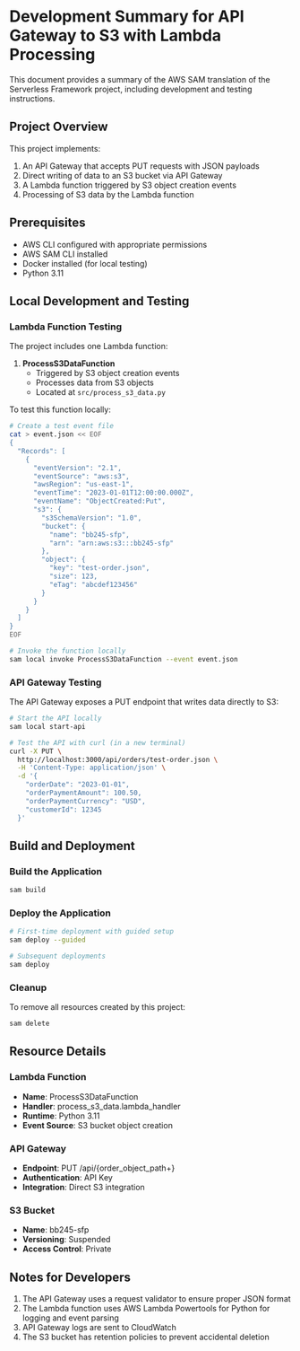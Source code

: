 # Development Summary for API Gateway to S3 with Lambda Processing

This document provides a summary of the AWS SAM translation of the Serverless Framework project, including development and testing instructions.

## Project Overview

This project implements:
1. An API Gateway that accepts PUT requests with JSON payloads
2. Direct writing of data to an S3 bucket via API Gateway
3. A Lambda function triggered by S3 object creation events
4. Processing of S3 data by the Lambda function

## Prerequisites

- AWS CLI configured with appropriate permissions
- AWS SAM CLI installed
- Docker installed (for local testing)
- Python 3.11

## Local Development and Testing

### Lambda Function Testing

The project includes one Lambda function:

1. **ProcessS3DataFunction**
   - Triggered by S3 object creation events
   - Processes data from S3 objects
   - Located at `src/process_s3_data.py`

To test this function locally:

```bash
# Create a test event file
cat > event.json << EOF
{
  "Records": [
    {
      "eventVersion": "2.1",
      "eventSource": "aws:s3",
      "awsRegion": "us-east-1",
      "eventTime": "2023-01-01T12:00:00.000Z",
      "eventName": "ObjectCreated:Put",
      "s3": {
        "s3SchemaVersion": "1.0",
        "bucket": {
          "name": "bb245-sfp",
          "arn": "arn:aws:s3:::bb245-sfp"
        },
        "object": {
          "key": "test-order.json",
          "size": 123,
          "eTag": "abcdef123456"
        }
      }
    }
  ]
}
EOF

# Invoke the function locally
sam local invoke ProcessS3DataFunction --event event.json
```

### API Gateway Testing

The API Gateway exposes a PUT endpoint that writes data directly to S3:

```bash
# Start the API locally
sam local start-api

# Test the API with curl (in a new terminal)
curl -X PUT \
  http://localhost:3000/api/orders/test-order.json \
  -H 'Content-Type: application/json' \
  -d '{
    "orderDate": "2023-01-01",
    "orderPaymentAmount": 100.50,
    "orderPaymentCurrency": "USD",
    "customerId": 12345
  }'
```

## Build and Deployment

### Build the Application

```bash
sam build
```

### Deploy the Application

```bash
# First-time deployment with guided setup
sam deploy --guided

# Subsequent deployments
sam deploy
```

### Cleanup

To remove all resources created by this project:

```bash
sam delete
```

## Resource Details

### Lambda Function
- **Name**: ProcessS3DataFunction
- **Handler**: process_s3_data.lambda_handler
- **Runtime**: Python 3.11
- **Event Source**: S3 bucket object creation

### API Gateway
- **Endpoint**: PUT /api/{order_object_path+}
- **Authentication**: API Key
- **Integration**: Direct S3 integration

### S3 Bucket
- **Name**: bb245-sfp
- **Versioning**: Suspended
- **Access Control**: Private

## Notes for Developers

1. The API Gateway uses a request validator to ensure proper JSON format
2. The Lambda function uses AWS Lambda Powertools for Python for logging and event parsing
3. API Gateway logs are sent to CloudWatch
4. The S3 bucket has retention policies to prevent accidental deletion
